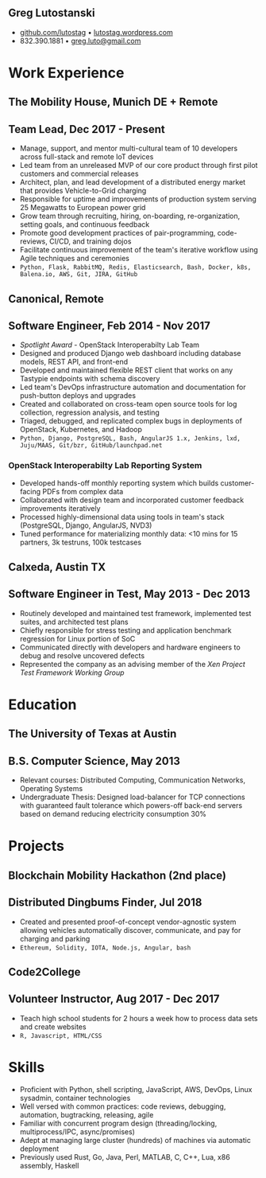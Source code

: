 ## Greg Lutostanski
* [github.com/lutostag](https://github.com/lutostag) &bull; [lutostag.wordpress.com](https://lutostag.wordpress.com)
* 832.390.1881 &bull; [greg.luto@gmail.com](mailto:greg.luto@gmail.com)

# Work Experience
## The Mobility House, Munich DE + Remote
## Team Lead, Dec 2017 - Present
* Manage, support, and mentor multi-cultural team of 10 developers across full-stack and remote IoT devices
* Led team from an unreleased MVP of our core product through first pilot customers and commercial releases
* Architect, plan, and lead development of a distributed energy market that provides Vehicle-to-Grid charging
* Responsible for uptime and improvements of production system serving 25 Megawatts to European power grid
* Grow team through recruiting, hiring, on-boarding, re-organization, setting goals, and continuous feedback
* Promote good development practices of pair-programming, code-reviews, CI/CD, and training dojos
* Facilitate continuous improvement of the team's iterative workflow using Agile techniques and ceremonies
* `Python, Flask, RabbitMQ, Redis, Elasticsearch, Bash, Docker, k8s, Balena.io, AWS, Git, JIRA, GitHub`

## Canonical, Remote
## Software Engineer, Feb 2014 - Nov 2017
* *Spotlight Award* - OpenStack Interoperabilty Lab Team
* Designed and produced Django web dashboard including database models, REST API, and front-end
* Developed and maintained flexible REST client that works on any Tastypie endpoints with schema discovery
* Led team's DevOps infrastructure automation and documentation for push-button deploys and upgrades
* Created and collaborated on cross-team open source tools for log collection, regression analysis, and testing
* Triaged, debugged, and replicated complex bugs in deployments of OpenStack, Kubernetes, and Hadoop
* `Python, Django, PostgreSQL, Bash, AngularJS 1.x, Jenkins, lxd, Juju/MAAS, Git/bzr, GitHub/launchpad.net`

### OpenStack Interoperabilty Lab Reporting System
* Developed hands-off monthly reporting system which builds customer-facing PDFs from complex data
* Collaborated with design team and incorporated customer feedback improvements iteratively
* Processed highly-dimensional data using tools in team's stack (PostgreSQL, Django, AngularJS, NVD3)
* Tuned performance for materializing monthly data: <10 mins for 15 partners, 3k testruns, 100k testcases

## Calxeda, Austin TX
## Software Engineer in Test, May 2013 - Dec 2013
* Routinely developed and maintained test framework, implemented test suites, and architected test plans
* Chiefly responsible for stress testing and application benchmark regression for Linux portion of SoC
* Communicated directly with developers and hardware engineers to debug and resolve uncovered defects
* Represented the company as an advising member of the *Xen Project Test Framework Working Group*

# Education
## The University of Texas at Austin
## B.S. Computer Science, May 2013
* Relevant courses: Distributed Computing, Communication Networks, Operating Systems
* Undergraduate Thesis: Designed load-balancer for TCP connections with guaranteed fault tolerance which powers-off back-end servers based on demand reducing electricity consumption 30%

# Projects
## Blockchain Mobility Hackathon (2nd place)
## Distributed Dingbums Finder, Jul 2018
* Created and presented proof-of-concept vendor-agnostic system allowing vehicles automatically discover, communicate, and pay for charging and parking
* `Ethereum, Solidity, IOTA, Node.js, Angular, bash`

## Code2College
## Volunteer Instructor, Aug 2017 - Dec 2017
* Teach high school students for 2 hours a week how to process data sets and create websites
* `R, Javascript, HTML/CSS`

# Skills
* Proficient with Python, shell scripting, JavaScript, AWS, DevOps, Linux sysadmin, container technologies
* Well versed with common practices: code reviews, debugging, automation, bugtracking, releasing, agile
* Familiar with concurrent program design (threading/locking, multiprocess/IPC, async/promises)
* Adept at managing large cluster (hundreds) of machines via automatic deployment
* Previously used Rust, Go, Java, Perl, MATLAB, C, C++, Lua, x86 assembly, Haskell
